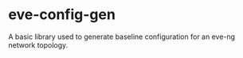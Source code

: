 # eve-config-gen

A basic library used to generate baseline configuration for an eve-ng network topology.

